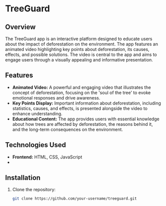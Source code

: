 # TreeGuard

## Overview

The TreeGuard app is an interactive platform designed to educate users about the impact of deforestation on the environment. The app features an animated video highlighting key points about deforestation, its causes, effects, and possible solutions. The video is central to the app and aims to engage users through a visually appealing and informative presentation.

## Features

- **Animated Video:** A powerful and engaging video that illustrates the concept of deforestation, focusing on the 'soul of the tree' to evoke emotional responses and drive awareness.
- **Key Points Display:** Important information about deforestation, including statistics, causes, and effects, is presented alongside the video to enhance understanding.
- **Educational Content:** The app provides users with essential knowledge about how trees are affected by deforestation, the reasons behind it, and the long-term consequences on the environment.

## Technologies Used

- **Frontend:** HTML, CSS, JavaScript
- 
## Installation

1. Clone the repository:
   ```bash
   git clone https://github.com/your-username/treeguard.git

